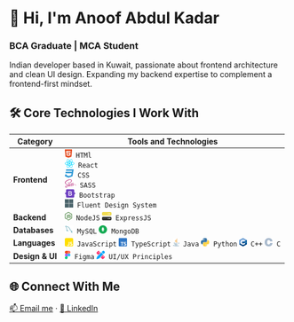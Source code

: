 # 👋 Hi, I'm Anoof Abdul Kadar

### BCA Graduate | MCA Student

Indian developer based in Kuwait,
passionate about frontend architecture and clean UI design.
Expanding my backend expertise to complement a frontend-first mindset.

## 🛠️ Core Technologies I Work With

<table>
  <thead>
    <tr>
      <th>Category</th>
      <th>Tools and Technologies</th>
    </tr>
  </thead>
  <tbody>
    <tr>
      <td><b>Frontend</b></td>
      <td>
        <code><img src="./assets/images/vectors/frontend/HTML5.svg" height="15rem" /> HTMl</code><br/>
        <code><img src="./assets/images/vectors/frontend/React.svg" height="15rem" /> React</code><br/>
        <code><img src="./assets/images/vectors/frontend/CSS3.svg" height="15rem" /> CSS</code><br/>
        <code><img src="./assets/images/vectors/frontend/Sass.svg" height="15rem" /> SASS</code><br/>
        <code><img src="./assets/images/vectors/frontend/Bootstrap.svg" height="15rem" /> Bootstrap</code><br/>
        <code><img src="./assets/images/vectors/frontend/FDS.svg" height="15rem" /> Fluent Design System</code><br/>
      </td>
    </tr>
    <tr>
      <td><b>Backend</b></td>
      <td>
        <code><img src="./assets/images/vectors/backend/NodeJS.svg" height="15rem" /> NodeJS</code>
        <code><img src="./assets/images/vectors/backend/ExpressJS.svg" height="15rem" /> ExpressJS</code></td>
    </tr>
    <tr>
      <td><b>Databases</b></td>
      <td>
        <code><img src="./assets/images/vectors/database/MySQL.svg" height="15rem" /> MySQL</code>
        <code><img src="./assets/images/vectors/database/MongoDB.svg" height="15rem" /> MongoDB</code>
    </td>
    </tr>
    <tr>
      <td><b>Languages</b></td>
      <td>
        <code><img src="./assets/images/vectors/language/JavaScript.svg" height="15rem" /> JavaScript</code>
        <code><img src="./assets/images/vectors/language/TypeScript.svg" height="15rem" /> TypeScript</code>
        <code><img src="./assets/images/vectors/language/Java.svg" height="15rem" /> Java</code>
        <code><img src="./assets/images/vectors/language/Python.svg" height="15rem" /> Python</code>
        <code><img src="./assets/images/vectors/language/cpp.svg" height="15rem" /> C++</code>
        <code><img src="./assets/images/vectors/language/c.svg" height="15rem" /> C</code>
      </td>
    </tr>
    <tr>
      <td><b>Design & UI</b></td>
      <td>
      <code><img src="./assets/images/vectors/design/Figma.svg" height="15rem" /> Figma</code>
      <code><img src="./assets/images/vectors/design/UI&UX.svg" height="15rem" /> UI/UX Principles</code></td>
    </tr>
  </tbody>
</table>

<!-- | **Tools & Other** | `MS Office`                                                    | -->

<!-- # 📌 Featured Projects -->

## 🌐 Connect With Me

[📫 Email me](mailto:anuabdulkadar@gmail.com) · [💼 LinkedIn](https://www.linkedin.com/in/anu1o)
